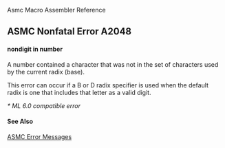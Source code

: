 Asmc Macro Assembler Reference

## ASMC Nonfatal Error A2048

#### nondigit in number

A number contained a character that was not in the set of characters used by the current radix (base).

This error can occur if a B or D radix specifier is used when the default radix is one that includes that letter as a valid digit.

_* ML 6.0 compatible error_

#### See Also

[ASMC Error Messages](readme.md)